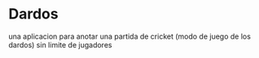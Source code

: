 # Dardos
 una aplicacion para anotar una partida de cricket (modo de juego de los dardos) sin limite de jugadores
